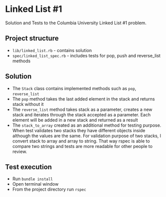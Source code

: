 # Linked List #1
Solution and Tests to the Columbia University Linked List #1 problem.

## Project structure
- `lib/linked_list.rb`  - contains solution
- `spec/linked_list_spec.rb` - includes tests for pop, push and reverse_list methods

## Solution
- The `Stack` class contains implemented methods such as `pop`, `reverse_list`
- The `pop` method takes the last added element in the stack and returns stack without it
- The `reverse_list` method takes stack as a parameter, creates a new stack and iterates
through the stack accepted as a parameter. Each element will be added in a new stack and returned
as a result
- The `stack_to_array` created as an additional method for testing purpose. When test validates two stacks
they have different objects inside although the values are the same. For validation purpose of two stacks, I 
convert stack to array and array to string. That way rspec is able to compare two strings and tests are more readable for other people to review.

## Test execution
- Run `bundle install`
- Open terminal window
- From the project directory run `rspec`


